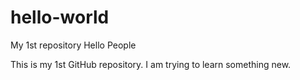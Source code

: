# hello-world
My 1st repository
Hello People

This is my 1st GitHub repository.
I am trying to learn something new.
